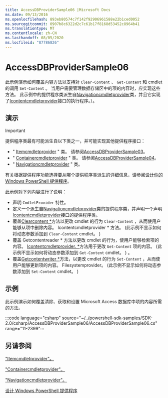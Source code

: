 ```yaml
---
title: AccessDBProviderSample06 |Microsoft Docs
ms.date: 09/13/2016
ms.openlocfilehash: 893eb80574c7f142f92906961588e22b1ced0052
ms.sourcegitcommit: 0907b8c6322d2c7c61b17f8168d53452c8964b41
ms.translationtype: MT
ms.contentlocale: zh-CN
ms.lasthandoff: 08/05/2020
ms.locfileid: "87786826"
---
```

# <a name="accessdbprovidersample06"></a>AccessDBProviderSample06

此示例演示如何覆盖内容方法以支持对 `Clear-Content` 、 `Get-Content` 和 cmdlet 的调用 `Set-Content` 。 当用户需要管理数据存储区中的项的内容时，应实现这些方法。 此示例中的提供程序类派生自[Navigationcmdletprovider](/dotnet/api/System.Management.Automation.Provider.NavigationCmdletProvider)类，并且它实现了[Icontentcmdletprovider](/dotnet/api/System.Management.Automation.Provider.IContentCmdletProvider)接口的执行程序。）。

## <a name="demonstrates"></a>演示

> [!IMPORTANT]
> 提供程序类最有可能派生自以下类之一，并可能实现其他提供程序接口：
>
> - " [Itemcmdletprovider](/dotnet/api/System.Management.Automation.Provider.ItemCmdletProvider) " 类。 请参阅[AccessDBProviderSample03](./accessdbprovidersample03.md)。
> - " [Containercmdletprovider](/dotnet/api/System.Management.Automation.Provider.ContainerCmdletProvider) " 类。 请参阅[AccessDBProviderSample04](./accessdbprovidersample04.md)。
> - " [Navigationcmdletprovider](/dotnet/api/System.Management.Automation.Provider.NavigationCmdletProvider) " 类。
>
> 有关根据提供程序功能选择要从哪个提供程序类派生的详细信息，请参阅[设计你的 Windows PowerShell 提供程序](./provider-types.md)。

此示例对下列内容进行了说明：

- 声明 `CmdletProvider` 特性。
- 定义一个派生自[Navigationcmdletprovider](/dotnet/api/System.Management.Automation.Provider.NavigationCmdletProvider)类的提供程序类，并声明一个声明[Icontentcmdletprovider](/dotnet/api/System.Management.Automation.Provider.IContentCmdletProvider)接口的提供程序类。
- 覆盖[Clearcontent *](/dotnet/api/System.Management.Automation.Provider.IContentCmdletProvider.ClearContent)方法以更改 cmdlet 的行为 `Clear-Content` ，从而使用户能够从项中删除内容。 Icontentcmdletprovider * 方法。  (此示例不显示如何将动态参数添加到 `Clear-Content` cmdlet。 ) 
- 覆盖 Getcontentreader * 方法以更改 cmdlet 的行为，使用户能够检索项的内容。 [Icontentcmdletprovider. *](/dotnet/api/System.Management.Automation.Provider.IContentCmdletProvider.GetContentReader)方法用于更改 `Get-Content` 项的内容。  (此示例不显示如何将动态参数添加到 `Get-Content` cmdlet。 ) 。
- 覆盖[Getcontentwriter *](/dotnet/api/Microsoft.PowerShell.Commands.FileSystemProvider.GetContentWriter)方法，以更改 cmdlet 的行为 `Set-Content` ，从而使用户能够更新项的内容。 Filesystemprovider。  (此示例不显示如何将动态参数添加到 `Set-Content` cmdlet。 ) 

## <a name="example"></a>示例

此示例演示如何覆盖清除、获取和设置 Microsoft Access 数据库中项的内容所需的方法。

:::code language="csharp" source="~/../powershell-sdk-samples/SDK-2.0/csharp/AccessDBProviderSample06/AccessDBProviderSample06.cs" range="11-2399":::

## <a name="see-also"></a>另请参阅

["Itemcmdletprovider"。](/dotnet/api/System.Management.Automation.Provider.ItemCmdletProvider)

["Containercmdletprovider"。](/dotnet/api/System.Management.Automation.Provider.ContainerCmdletProvider)

["Navigationcmdletprovider"。](/dotnet/api/System.Management.Automation.Provider.NavigationCmdletProvider)

[设计 Windows PowerShell 提供程序](./provider-types.md)
